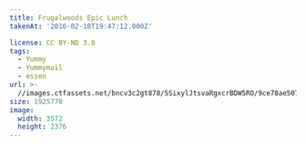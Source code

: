 ```yaml
---
title: Frugalwoods Epic Lunch
takenAt: '2016-02-10T19:47:12.000Z'

license: CC BY-ND 3.0
tags:
  - Yummy
  - Yummymail
  - essen
url: >-
  //images.ctfassets.net/bncv3c2gt878/5SixylJtsvaRgxcrBDW5RO/9ce78ae5072c4c0495a4763402fc0a4b/frugalwoods-epic-lunch_24866013681_o
size: 1925770
image:
  width: 3572
  height: 2376
---
```


